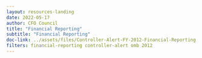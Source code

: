 ```yaml
---
layout: resources-landing 
date: 2022-05-17
author: CFO Council
title: "Financial Reporting"
subtitle: "Financial Reporting"
doc-link: ../assets/files/Controller-Alert-FY-2012-Financial-Reporting.pdf
filters: financial-reporting controller-alert omb 2012
---
```

